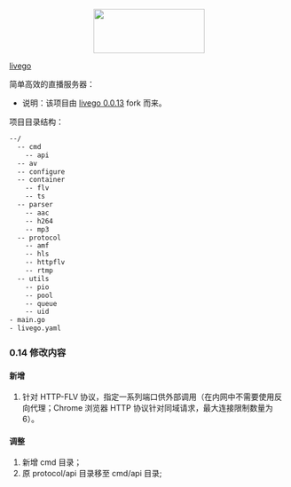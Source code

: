 <p align='center'>
    <img src='./logo.png' width='200px' height='80px'/>
</p>

[livego](./README_2.md)

简单高效的直播服务器：
- 说明：该项目由 [livego 0.0.13](https://github.com/gwuhaolin/livego.git) fork 而来。

项目目录结构：
```bash
--/
  -- cmd
    -- api
  -- av
  -- configure
  -- container
    -- flv
    -- ts
  -- parser
    -- aac
    -- h264
    -- mp3
  -- protocol
    -- amf
    -- hls
    -- httpflv
    -- rtmp
  -- utils
    -- pio
    -- pool
    -- queue
    -- uid
- main.go
- livego.yaml
```

### 0.14 修改内容

#### 新增
1. 针对 HTTP-FLV 协议，指定一系列端口供外部调用（在内网中不需要使用反向代理；Chrome 浏览器 HTTP 协议针对同域请求，最大连接限制数量为 6）。

#### 调整
1. 新增 cmd 目录；
2. 原 protocol/api 目录移至 cmd/api 目录;
